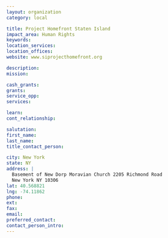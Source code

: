 ```yaml
---
layout: organization
category: local

title: Project Homefront Staten Island
impact_area: Human Rights
keywords: 
location_services: 
location_offices: 
website: www.siprojecthomefront.org

description: 
mission: 

cash_grants: 
grants: 
service_opp: 
services: 

learn: 
cont_relationship: 

salutation: 
first_name: 
last_name: 
title_contact_person: 

city: New York
state: NY
address: |
  Basement of New Dorp Moravian Church 2205 Richmond Road  
  New York NY 10306
lat: 40.568821
lng: -74.11862
phone: 
ext: 
fax: 
email: 
preferred_contact: 
contact_person_intro: 
---
```

